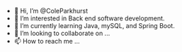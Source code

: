 - 👋 Hi, I’m @ColeParkhurst
- 👀 I’m interested in Back end software development.
- 🌱 I’m currently learning Java, mySQL, and Spring Boot.
- 💞️ I’m looking to collaborate on ...
- 📫 How to reach me ...

<!---
ColeParkhurst/ColeParkhurst is a ✨ special ✨ repository because its `README.md` (this file) appears on your GitHub profile.
You can click the Preview link to take a look at your changes.
--->
